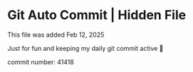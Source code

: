 # Git Auto Commit | Hidden File

This file was added Feb 12, 2025

Just for fun and keeping my daily git commit active 🤪

commit number: 41418
